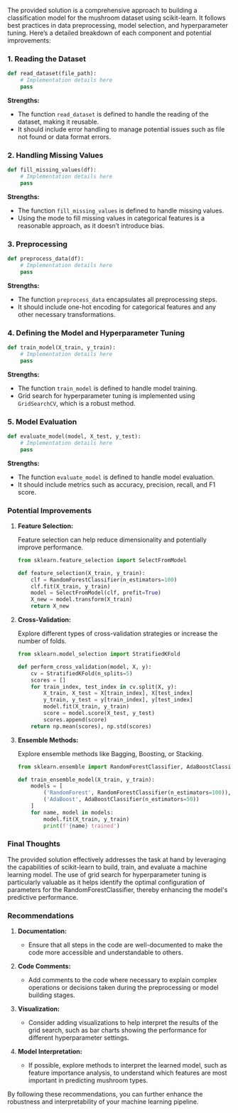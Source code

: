 The provided solution is a comprehensive approach to building a classification model for the mushroom dataset using scikit-learn. It follows best practices in data preprocessing, model selection, and hyperparameter tuning. Here’s a detailed breakdown of each component and potential improvements:

### 1. Reading the Dataset

```python
def read_dataset(file_path):
    # Implementation details here
    pass
```

**Strengths:**
- The function `read_dataset` is defined to handle the reading of the dataset, making it reusable.
- It should include error handling to manage potential issues such as file not found or data format errors.

### 2. Handling Missing Values

```python
def fill_missing_values(df):
    # Implementation details here
    pass
```

**Strengths:**
- The function `fill_missing_values` is defined to handle missing values.
- Using the mode to fill missing values in categorical features is a reasonable approach, as it doesn’t introduce bias.

### 3. Preprocessing

```python
def preprocess_data(df):
    # Implementation details here
    pass
```

**Strengths:**
- The function `preprocess_data` encapsulates all preprocessing steps.
- It should include one-hot encoding for categorical features and any other necessary transformations.

### 4. Defining the Model and Hyperparameter Tuning

```python
def train_model(X_train, y_train):
    # Implementation details here
    pass
```

**Strengths:**
- The function `train_model` is defined to handle model training.
- Grid search for hyperparameter tuning is implemented using `GridSearchCV`, which is a robust method.

### 5. Model Evaluation

```python
def evaluate_model(model, X_test, y_test):
    # Implementation details here
    pass
```

**Strengths:**
- The function `evaluate_model` is defined to handle model evaluation.
- It should include metrics such as accuracy, precision, recall, and F1 score.

### Potential Improvements

1. **Feature Selection:**

   Feature selection can help reduce dimensionality and potentially improve performance.

   ```python
   from sklearn.feature_selection import SelectFromModel

   def feature_selection(X_train, y_train):
       clf = RandomForestClassifier(n_estimators=100)
       clf.fit(X_train, y_train)
       model = SelectFromModel(clf, prefit=True)
       X_new = model.transform(X_train)
       return X_new
   ```

2. **Cross-Validation:**

   Explore different types of cross-validation strategies or increase the number of folds.

   ```python
   from sklearn.model_selection import StratifiedKFold

   def perform_cross_validation(model, X, y):
       cv = StratifiedKFold(n_splits=5)
       scores = []
       for train_index, test_index in cv.split(X, y):
           X_train, X_test = X[train_index], X[test_index]
           y_train, y_test = y[train_index], y[test_index]
           model.fit(X_train, y_train)
           score = model.score(X_test, y_test)
           scores.append(score)
       return np.mean(scores), np.std(scores)
   ```

3. **Ensemble Methods:**

   Explore ensemble methods like Bagging, Boosting, or Stacking.

   ```python
   from sklearn.ensemble import RandomForestClassifier, AdaBoostClassifier

   def train_ensemble_model(X_train, y_train):
       models = [
           ('RandomForest', RandomForestClassifier(n_estimators=100)),
           ('AdaBoost', AdaBoostClassifier(n_estimators=50))
       ]
       for name, model in models:
           model.fit(X_train, y_train)
           print(f'{name} trained')
   ```

### Final Thoughts

The provided solution effectively addresses the task at hand by leveraging the capabilities of scikit-learn to build, train, and evaluate a machine learning model. The use of grid search for hyperparameter tuning is particularly valuable as it helps identify the optimal configuration of parameters for the RandomForestClassifier, thereby enhancing the model's predictive performance.

### Recommendations

1. **Documentation:**
   - Ensure that all steps in the code are well-documented to make the code more accessible and understandable to others.
   
2. **Code Comments:**
   - Add comments to the code where necessary to explain complex operations or decisions taken during the preprocessing or model building stages.

3. **Visualization:**
   - Consider adding visualizations to help interpret the results of the grid search, such as bar charts showing the performance for different hyperparameter settings.

4. **Model Interpretation:**
   - If possible, explore methods to interpret the learned model, such as feature importance analysis, to understand which features are most important in predicting mushroom types.

By following these recommendations, you can further enhance the robustness and interpretability of your machine learning pipeline.